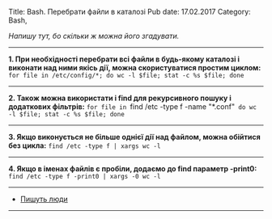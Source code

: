 Title: Bash. Перебрати файли в каталозі
Pub date: 17.02.2017
Category: Bash, 

_Напишу тут, бо скільки ж можна його згадувати._

-----

**1. При необхідності перебрати всі файли в будь-якому каталозі і виконати над ними якісь дії, можна скористуватися простим циклом:**
`for file in /etc/config/*; do wc -l $file; stat -c %s $file; done`

-----

**2. Також можна використати і find для рекурсивного пошуку і додаткових фільтрів:**
`for file in `find /etc -type f -name "*.conf"`
do
wc -l $file;
stat -c %s $file;
done`

-----

**3. Якщо виконується не більше однієї дії над файлом, можна обійтися без цикла:**
`find /etc -type f | xargs wc -l`

-----

**4. Якщо в іменах файлів є пробіли, додаємо до find параметр -print0:**
`find /etc -type f -print0 | xargs -0 wc -l`

-----
* <a href="http://tt.erinome.net/2013/03/468">Пишуть люди</a>
-----